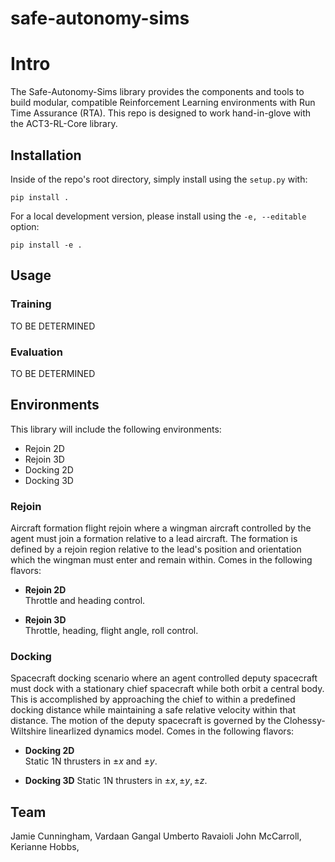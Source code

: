 # safe-autonomy-sims


# Intro
The Safe-Autonomy-Sims library provides the components and tools to build modular,  compatible Reinforcement Learning environments with Run Time Assurance (RTA). This repo is designed to work hand-in-glove with the ACT3-RL-Core library.

## Installation
Inside of the repo's root directory, simply install using the `setup.py` with:
```shell
pip install .
```

For a local development version, please install using the `-e, --editable` option:
```shell
pip install -e .
```

## Usage


### Training

TO BE DETERMINED



### Evaluation

TO BE DETERMINED 

## Environments

This library will include the following environments:
  - Rejoin 2D
  - Rejoin 3D
  - Docking 2D
  - Docking 3D


### Rejoin
Aircraft formation flight rejoin where a wingman aircraft controlled by the agent must join a formation relative to a lead aircraft. The formation is defined by a rejoin region relative to the lead's position and orientation which the wingman must enter and remain within. Comes in the following flavors:

-  **Rejoin 2D**  
Throttle and heading control.  

-  **Rejoin 3D**  
Throttle, heading, flight angle, roll control.  


### Docking
Spacecraft docking scenario where an agent controlled deputy spacecraft must dock with a stationary chief spacecraft while both orbit a central body. This is accomplished by approaching the chief to within a predefined docking distance while maintaining a safe relative velocity within that distance. The motion of the deputy spacecraft is governed by the Clohessy-Wiltshire linearlized dynamics model. Comes in the following flavors:

-  **Docking 2D**  
Static 1N thrusters in $`\pm x`$ and  $`\pm y`$.    

-  **Docking 3D**
Static 1N thrusters in $`\pm x, \pm y, \pm z`$.


## Team
Jamie Cunningham,
Vardaan Gangal
Umberto Ravaioli
John McCarroll,
Kerianne Hobbs,
